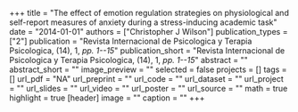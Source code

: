 +++
title = "The effect of emotion regulation strategies on physiological and self-report measures of anxiety during a stress-inducing academic task"
date = "2014-01-01"
authors = ["Christopher J Wilson"]
publication_types = ["2"]
publication = "Revista Internacional de Psicologica y Terapia Psicologica, (14), 1, _pp. 1--15_"
publication_short = "Revista Internacional de Psicologica y Terapia Psicologica, (14), 1, _pp. 1--15_"
abstract = ""
abstract_short = ""
image_preview = ""
selected = false
projects = []
tags = []
url_pdf = "NA"
url_preprint = ""
url_code = ""
url_dataset = ""
url_project = ""
url_slides = ""
url_video = ""
url_poster = ""
url_source = ""
math = true
highlight = true
[header]
image = ""
caption = ""
+++
